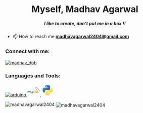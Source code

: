 <h1 align="center">Myself, Madhav Agarwal</h1>
<h5 align="center">I like to create, don't put me in a box !!</h5>

- 📫 How to reach me **madhavagarwal2404@gmail.com**

<h3 align="left">Connect with me:</h3>
<p align="left">
<a href="https://instagram.com/madhav_dob" target="blank"><img align="center" src="https://raw.githubusercontent.com/rahuldkjain/github-profile-readme-generator/master/src/images/icons/Social/instagram.svg" alt="madhav_dob" height="30" width="40" /></a>
</p>

<h3 align="left">Languages and Tools:</h3>
<p align="left"> <a href="https://www.arduino.cc/" target="_blank" rel="noreferrer"> <img src="https://cdn.worldvectorlogo.com/logos/arduino-1.svg" alt="arduino" width="40" height="40"/> </a> <a href="https://www.mysql.com/" target="_blank" rel="noreferrer"> <img src="https://raw.githubusercontent.com/devicons/devicon/master/icons/mysql/mysql-original-wordmark.svg" alt="mysql" width="40" height="40"/> </a> <a href="https://www.python.org" target="_blank" rel="noreferrer"> <img src="https://raw.githubusercontent.com/devicons/devicon/master/icons/python/python-original.svg" alt="python" width="40" height="40"/> </a> </p>

<p><img align="left" src="https://github-readme-stats.vercel.app/api/top-langs?username=madhavagarwal2404&show_icons=true&locale=en&layout=compact" alt="madhavagarwal2404" /></p>

<p>&nbsp;<img align="center" src="https://github-readme-stats.vercel.app/api?username=madhavagarwal2404&show_icons=true&locale=en" alt="madhavagarwal2404" /></p>
